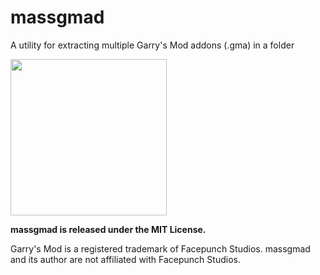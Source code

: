 # massgmad
A utility for extracting multiple Garry's Mod addons (.gma) in a folder

<img src="http://i.imgur.com/SDtYUlL.png" width="250">

**massgmad is released under the MIT License.**

Garry's Mod is a registered trademark of Facepunch Studios. massgmad and its author are not affiliated with Facepunch Studios.

